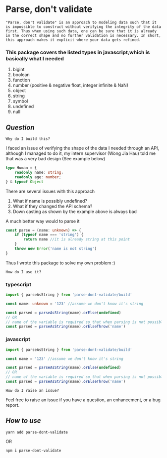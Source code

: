 # **Parse, don't validate**

```
"Parse, don't validate" is an approach to modeling data such that it is impossible to construct without verifying the integrity of the data first. Thus when using such data, one can be sure that it is already in the correct shape and no further validation is necessary. In short, this approach makes it explicit where your data gets refined.

```
### This package covers the listed types in javascript,which is basically what I needed

1. bigint
2. boolean
3. function
4. number (positive & negative float, integer infinite & NaN)
5. object
6. string
7. symbol
8. undefined
9. null


## **_Question_**

`Why do I build this?`

I faced an issue of verifying the shape of the data I needed through an API, although I managed to do it, my intern supervisor (Wong Jia Hau) told me that was a very bad design (See example below)

```ts
type Human = {
    readonly name: string;
    readonly age: number;
} & typeof Object
```

There are several issues with this approach

1. What if name is possibly undefined? 
2. What if they changed the API schema?
3. Down casting as shown by the example above is always bad

A much better way would to parse it

```ts
const parse = (name: unknown) => {
    if (typeof name === 'string') {
        return name //it is already string at this point
    }
    throw new Error('name is not string')
}
```

Thus I wrote this package to solve my own problem :)

`How do I use it?`

### typescript
```ts
import { parseAsString } from 'parse-dont-validate/build'

const name: unknown = '123' //assume we don't know it's string

const parsed = parseAsString(name).orElse(undefined)
// OR
// name of the variable is required so that when parsing is not possible, you will know which parsing of variable have failed
const parsed = parseAsString(name).orElseThrow('name')
```

### javascript
```ts
import { parseAsString } from 'parse-dont-validate/build'

const name = '123' //assume we don't know it's string

const parsed = parseAsString(name).orElse(undefined)
// OR
// name of the variable is required so that when parsing is not possible, you will know which parsing of variable have failed
const parsed = parseAsString(name).orElseThrow('name')
```

`How do I raise an issue?`

Feel free to raise an issue if you have a question, an enhancement, or a bug report.

## **_How to use_**

`yarn add parse-dont-validate`

OR

`npm i parse-dont-validate`
